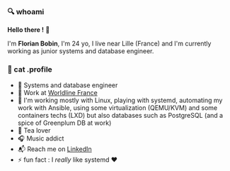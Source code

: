 ### :mag: whoami

**Hello there !** :raising_hand:

I'm **Florian Bobin**, I'm 24 yo, I live near Lille (France) and I'm currently working as junior systems and database engineer.

### :floppy_disk: cat .profile

* :construction_worker: Systems and database engineer
* :office: Work at [Worldline France](https://fr.worldline.com/fr/home.html)
* :wrench: I'm working mostly with Linux, playing with systemd, automating my work with Ansible, using some virtualization (QEMU/KVM) and some containers techs (LXD) but also databases such as PostgreSQL (and a spice of Greenplum DB at work)
* :tea: Tea lover
* :headphones: Music addict
* :mailbox_with_mail: Reach me on [LinkedIn](https://www.linkedin.com/in/florian-bobin/)
* :zap: fun fact : I *really* like systemd :hearts:

<!--
**ruskofd/ruskofd** is a ✨ _special_ ✨ repository because its `README.md` (this file) appears on your GitHub profile.

Here are some ideas to get you started:

- 🔭 I’m currently working on ...
- 🌱 I’m currently learning ...
- 👯 I’m looking to collaborate on ...
- 🤔 I’m looking for help with ...
- 💬 Ask me about ...
- 📫 How to reach me: ...
- 😄 Pronouns: ...
- ⚡ Fun fact: ...
-->
